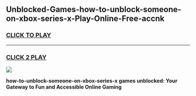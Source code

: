 
## Unblocked-Games-how-to-unblock-someone-on-xbox-series-x-Play-Online-Free-accnk
<h3>
<a href="https://premium76.site?title=how-to-unblock-someone-on-xbox-series-x&ref=26A">CLICK TO PLAY</a></h3>
<hr>

<h3>
<a href="https://premium76.site?title=how-to-unblock-someone-on-xbox-series-x&ref=26A">CLICK 2 PLAY</a>
  
</h3>

<a href="https://premium76.site?title=how-to-unblock-someone-on-xbox-series-x&ref=26A"><img src="https://clearcache.store/games.png"></a>


**how-to-unblock-someone-on-xbox-series-x games unblocked: Your Gateway to Fun and Accessible Online Gaming**

